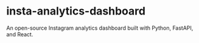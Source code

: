 # insta-analytics-dashboard
An open-source Instagram analytics dashboard built with Python, FastAPI, and React.
